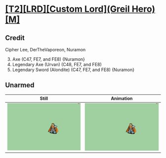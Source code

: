 # [\[T2\]\[LRD\]\[Custom Lord\]\(Greil Hero\)\[M\]](../)

## Credit

Cipher Lee, DerTheVaporeon, Nuramon

3. Axe (C47, FE7, and FE8) {Nuramon}
8. Legendary Axe (Urvan) (C48, FE7, and FE8)
8. Legendary Sword (Alondite) (C47, FE7, and FE8) {Nuramon}
	
## Unarmed

| Still | Animation |
| :---: | :-------: |
| ![Unarmed still](./Unarmed_000.png) | ![Unarmed animation](./Unarmed.gif) |
